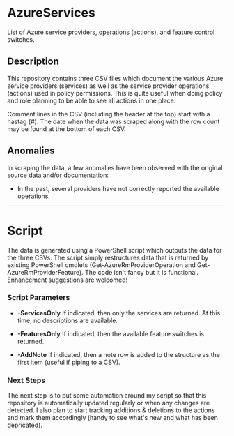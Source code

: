 # AzureServices
List of Azure service providers, operations (actions), and feature control switches.

## Description
This repository contains three CSV files which document the various Azure service providers (services) as well as the
service provider operations (actions) used in policy permissions. This is quite useful when doing policy and role planning
to be able to see all actions in one place. 

Comment lines in the CSV (including the header at the top) start with a hastag (#).  The date
when the data was scraped along with the row count may be found at the bottom of each CSV.

## Anomalies
In scraping the data, a few anomalies have been observed with the original source data and/or documentation:

* In the past, several providers have not correctly reported the available operations.

---
# Script
The data is generated using a PowerShell script which outputs the data for the three CSVs. 
The script simply restructures data that is returned by  existing PowerShell cmdlets
(Get-AzureRmProviderOperation and Get-AzureRmProviderFeature).
The code isn't fancy but it is functional. Enhancement suggestions are welcomed!

### Script Parameters

* **-ServicesOnly**
  If indicated, then only the services are returned. At this time, no descriptions are available.

* **-FeaturesOnly**
	If indicated, then the available feature switches is returned.
  
* **-AddNote**
	If indicated, then a note row is added to the structure as the first item (useful if piping to a CSV).

### Next Steps
The next step is to put some automation around my script so that this repository is automatically
updated regularly or when any changes are detected. I also plan to start tracking additions & deletions
to the actions and mark them accordingly (handy to see what's new and what has been depricated).

